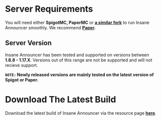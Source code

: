 # Server Requirements
You will need either **SpigotMC, PaperMC** or **[a similar fork](https://github.com/SpiritenHasArrived/MC/blob/main/Server_Side/server_jars.md#bukkit--a-z)** to run Insane Announcer smoothly. We recommend **[Paper](https://papermc.io/downloads).**
<br>

## Server Version
Insane Announcer has been tested and supported on versions between **1.8.8 - 1.17.X**. Versions out of this range are not be supported and will not recieve support.
<br>

**`NOTE:` Newly released versions are mainly tested on the latest version of Spigot or Paper.**
<br>

# Download The Latest Build
Download the latest build of Insane Announcer via the resource page **[here](https://www.spigotmc.org/resources/insane-announcer.53334/)**.
